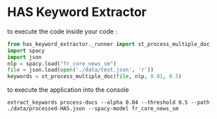 # HAS Keyword Extractor

to execute the code inside your code :
```python
from has_keyword_extractor._runner import st_process_multiple_doc
import spacy
import json
nlp = spacy.load("fr_core_news_sm")
file = json.load(open('./data/test.json', 'r'))
keywords = st_process_multiple_doc(file, nlp, 0.01, 0.5)
```

to execute the application into the console
```shell
extract_keywords process-docs --alpha 0.04 --threshold 0.5 --path ./data/processed-HAS.json --spacy-model fr_core_news_sm
```